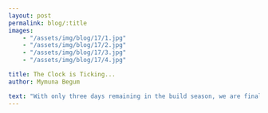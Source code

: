 ```yaml
---
layout: post
permalink: blog/:title
images:
    - "/assets/img/blog/17/1.jpg"
    - "/assets/img/blog/17/2.jpg"
    - "/assets/img/blog/17/3.jpg"
    - "/assets/img/blog/17/4.jpg"

title: The Clock is Ticking...
author: Mymuna Begum

text: "With only three days remaining in the build season, we are finalizing the remaining components of the robot. Though the team may be behind compared to other teams, we believe our robot clearly shows how much effort we've put in this season. The quality of this years robot will definitely show at competition. However, at the moment there is much to be done."
---
```

